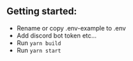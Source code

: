 ## Getting started:

- Rename or copy .env-example to .env
- Add discord bot token etc...
- Run `yarn build`
- Run `yarn start`
